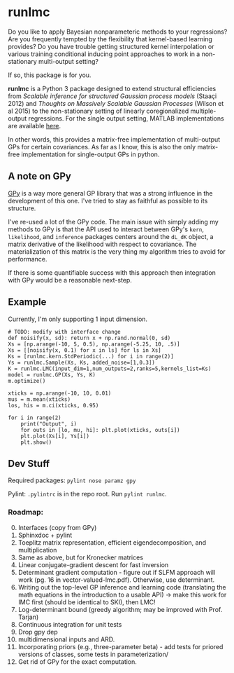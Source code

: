 # runlmc

Do you like to apply Bayesian nonparameteric methods to your regressions? Are you frequently tempted by the flexibility that kernel-based learning provides? Do you have trouble getting structured kernel interpolation or various training conditional inducing point approaches to work in a non-stationary multi-output setting?

If so, this package is for you.

**runlmc** is a Python 3 package designed to extend structural efficiencies from _Scalable inference for structured Gaussian process models_ (Staaçi 2012) and _Thoughts on Massively Scalable Gaussian Processes_ (Wilson et al 2015) to the non-stationary setting of linearly coregionalized multiple-output regressions. For the single output setting, MATLAB implementations are available [here](http://www.gaussianprocess.org/gpml/code/matlab/doc/).

In other words, this provides a matrix-free implementation of multi-output GPs for certain covariances. As far as I know, this is also the only matrix-free implementation for single-output GPs in python.

## A note on GPy

[GPy](https://github.com/SheffieldML/GPy) is a way more general GP library that was a strong influence in the development of this one. I've tried to stay as faithful as possible to its structure.

I've re-used a lot of the GPy code. The main issue with simply adding my methods to GPy is that the API used to interact between GPy's `kern`, `likelihood`, and `inference` packages centers around the `dL_dK` object, a matrix derivative of the likelihood with respect to covariance. The materialization of this matrix is the very thing my algorithm tries to avoid for performance.

If there is some quantifiable success with this approach then integration with GPy would be a reasonable next-step.

## Example

Currently, I'm only supporting 1 input dimension.

    # TODO: modify with interface change
    def noisify(x, sd): return x + np.rand.normal(0, sd)
    Xs = [np.arange(-10, 5, 0.5), np.arange(-5.25, 10, .5)]
    Xs = [[noisify(x, 0.1) for x in ls] for ls in Xs]
    Ks = [runlmc.kern.StdPeriodic(...) for i in range(2)]
    Ys = runlmc.Sample(Xs, Ks, added_noise=[1,0.3])
    K = runlmc.LMC(input_dim=1,num_outputs=2,ranks=5,kernels_list=Ks)
    model = runlmc.GP(Xs, Ys, K)
    m.optimize()
    
    xticks = np.arange(-10, 10, 0.01)
    mus = m.mean(xticks)
    los, his = m.ci(xticks, 0.95)
    
    for i in range(2)
        print("Output", i)
        for outs in [lo, mu, hi]: plt.plot(xticks, outs[i])
        plt.plot(Xs[i], Ys[i])
        plt.show()
        
## Dev Stuff

Required packages: `pylint nose paramz gpy`

Pylint: `.pylintrc` is in the repo root. Run `pylint runlmc`.

### Roadmap:

0. Interfaces (copy from GPy)
0. Sphinxdoc + pylint
0. Toeplitz matrix representation, efficient eigendecomposition, and multiplication
0. Same as above, but for Kronecker matrices
0. Linear conjugate-gradient descent for fast inversion
0. Determinant gradient computation - figure out if SLFM approach will work (pg. 16 in vector-valued-lmc.pdf). Otherwise, use determinant.
0. Writing out the top-level GP inference and learning code (translating the math equations in the introduction to a usable API) -> make this work for IMC first (should be identical to SKI), then LMC!
0. Log-determinant bound (greedy algorithm; may be improved with Prof. Tarjan)
0. Continuous integration for unit tests
0. Drop gpy dep
0. multidimensional inputs and ARD.
0. Incorporating priors (e.g., three-parameter beta) - add tests for priored versions of classes, some tests in parameterization/
0. Get rid of GPy for the exact computation.
